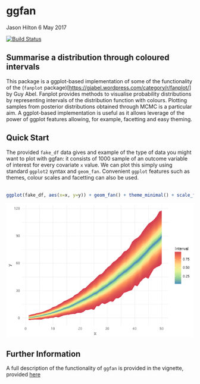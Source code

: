 ggfan
================
Jason Hilton
6 May 2017

[![Build Status](https://travis-ci.org/jasonhilton/ggfan.svg?branch=master)](https://travis-ci.org/jasonhilton/ggfan)

Summarise a distribution through coloured intervals
---------------------------------------------------

This package is a ggplot-based implementation of some of the functionality of the (`fanplot` package)\[<https://gjabel.wordpress.com/category/r/fanplot/>\] by Guy Abel. Fanplot provides methods to visualise probability distributions by representing intervals of the distribution function with colours. Plotting samples from posterior distributions obtained through MCMC is a particular aim. A ggplot-based implementation is useful as it allows leverage of the power of ggplot features allowing, for example, facetting and easy theming.

Quick Start
-----------

The provided `fake_df` data gives and example of the type of data you might want to plot with ggfan: it consists of 1000 sample of an outcome variable of interest for every covariate `x` value. We can plot this simply using standard `ggplot2` syntax and `geom_fan`. Convenient `ggplot` features such as themes, colour scales and facetting can also be used.

``` r

ggplot(fake_df, aes(x=x, y=y)) + geom_fan() + theme_minimal() + scale_fill_distiller(palette="Spectral")
```

![](README-example-1.png)

Further Information
-------------------

A full description of the functionality of `ggfan` is provided in the vignette, provided [here](https://github.com/jasonhilton/ggfan/blob/master/vignettes/geom_fan.md)
